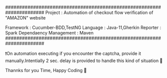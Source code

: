 ######################################################################
Project : Automation of checkout flow verification of "AMAZON" website

Framework              : Cucumber-BDD,TestNG
Language               : Java-11,Gherkin
Reporter               : Spark
Dependaency Management : Maven
######################################################################

❗On automation executing if you encounter the captcha, provide it manually.Intentially 2 sec. delay is provided to handle this kind of situation  🙂

Thannks for you Time, Happy Coding 🥇
